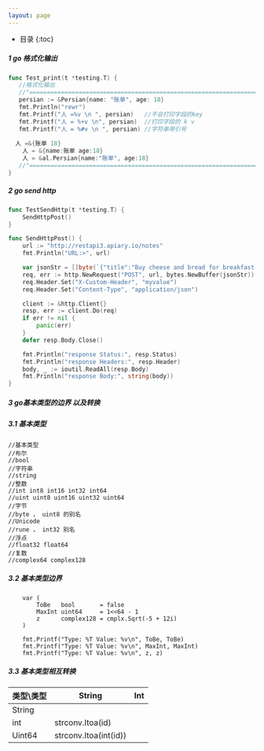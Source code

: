 ```yaml
---
layout: page
---
```


*  目录
{:toc}
##### 1  go 格式化输出

```go
func Test_print(t *testing.T) {
   //格式化输出
   //"=================================================================="
   persian := &Persian{name: "账单", age: 18}
   fmt.Println("rewr")
   fmt.Printf("人 =%v \n ", persian)   //不会打印字段的key
   fmt.Printf("人 = %+v \n", persian)  //打印字段的 k v 
   fmt.Printf("人 = %#v \n ", persian) //字符串带引号
  
  人 =&{账单 18} 
 	人 = &{name:账单 age:18} 
	人 = &al.Persian{name:"账单", age:18}  
   //"=================================================================="
}
```



##### 2  go send http

```go
func TestSendHttp(t *testing.T) {
	SendHttpPost()
}

func SendHttpPost() {
	url := "http://restapi3.apiary.io/notes"
	fmt.Println("URL:>", url)

	var jsonStr = []byte(`{"title":"Buy cheese and bread for breakfast."}`)
	req, err := http.NewRequest("POST", url, bytes.NewBuffer(jsonStr))
	req.Header.Set("X-Custom-Header", "myvalue")
	req.Header.Set("Content-Type", "application/json")

	client := &http.Client{}
	resp, err := client.Do(req)
	if err != nil {
		panic(err)
	}
	defer resp.Body.Close()

	fmt.Println("response Status:", resp.Status)
	fmt.Println("response Headers:", resp.Header)
	body, _ := ioutil.ReadAll(resp.Body)
	fmt.Println("response Body:", string(body))
}
```



##### 3 go基本类型的边界 以及转换

##### 3.1 基本类型

```
//基本类型
//布尔
//bool
//字符串
//string
//整数
//int int8 int16 int32 int64
//uint uint8 uint16 uint32 uint64
//字节
//byte ， uint8 的别名
//Unicode
//rune ， int32 别名
//浮点
//float32 float64
//复数
//complex64 complex128
```

##### 3.2 基本类型边界

```
	var (
		ToBe   bool       = false
		MaxInt uint64     = 1<<64 - 1
		z      complex128 = cmplx.Sqrt(-5 + 12i)
	)

	fmt.Printf("Type: %T Value: %v\n", ToBe, ToBe)
	fmt.Printf("Type: %T Value: %v\n", MaxInt, MaxInt)
	fmt.Printf("Type: %T Value: %v\n", z, z)
```

##### 3.3 基本类型相互转换

| 类型\类型 | String                | Int  |
| --------- | --------------------- | ---- |
| String    |                       |      |
| int       | strconv.Itoa(id)      |      |
| Uint64    | strconv.Itoa(int(id)) |      |

